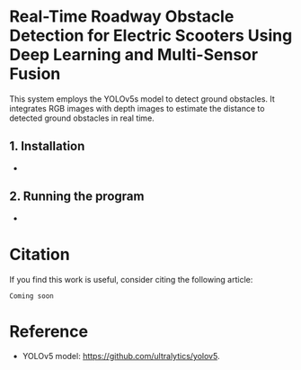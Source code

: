 # Real-Time Roadway Obstacle Detection for Electric Scooters Using Deep Learning and Multi-Sensor Fusion

This system employs the YOLOv5s model to detect ground obstacles. It integrates RGB images with depth images to estimate the distance to detected ground obstacles in real time.

## 1. Installation
- 

## 2. Running the program
- 

# Citation
If you find this work is useful, consider citing the following article:
```
Coming soon
```

# Reference
- YOLOv5 model: https://github.com/ultralytics/yolov5.

  
